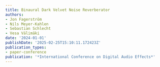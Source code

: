 ```yaml
---
title: Binaural Dark Velvet Noise Reverberator
authors:
- Jon Fagerström
- Nils Meyer-Kahlen
- Sebastian Schlecht
- Vesa Välimäki
date: '2024-01-01'
publishDate: '2025-02-25T15:10:11.172423Z'
publication_types:
- paper-conference
publication: '*International Conference on Digital Audio Effects*'
---
```

